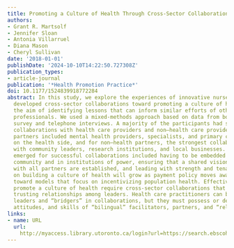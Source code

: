 ```yaml
---
title: Promoting a Culture of Health Through Cross-Sector Collaborations.
authors:
- Grant R. Martsolf
- Jennifer Sloan
- Antonia Villarruel
- Diana Mason
- Cheryl Sullivan
date: '2018-01-01'
publishDate: '2024-10-10T14:22:50.727308Z'
publication_types:
- article-journal
publication: '*Health Promotion Practice*'
doi: 10.1177/1524839918772284
abstract: In this study, we explore the experiences of innovative nurses who have
  developed cross-sector collaborations toward promoting a culture of health, with
  the aim of identifying lessons that can inform similar efforts of other health care
  professionals. We used a mixed-methods approach based on data from both an online
  survey and telephone interviews. A majority of the participants had significant
  collaborations with health care providers and non–health care providers. Strong
  partners included mental health providers, specialists, and primary care providers
  on the health side, and for non–health partners, the strongest collaborations were
  with community leaders, research institutions, and local businesses. Themes that
  emerged for successful collaborations included having to be embedded in both the
  community and in institutions of power, ensuring that a shared vision and language
  with all partners are established, and leading with strength and tenacity. A focus
  on building a culture of health will grow as payment policy moves away from fee-for-service
  toward models that focus on incentivizing population health. Effective efforts to
  promote a culture of health require cross-sector collaborations that draw on long-term,
  trusting relationships among leaders. Health care practitioners can be important
  leaders and “bridgers” in collaborations, but they must possess or develop the knowledge,
  attitudes, and skills of “bilingual” facilitators, partners, and “relationship builders.”
links:
- name: URL
  url: 
    http://myaccess.library.utoronto.ca/login?url=https://search.ebscohost.com/login.aspx?direct=true&db=cin20&AN=131574908&site=ehost-live
---
```

